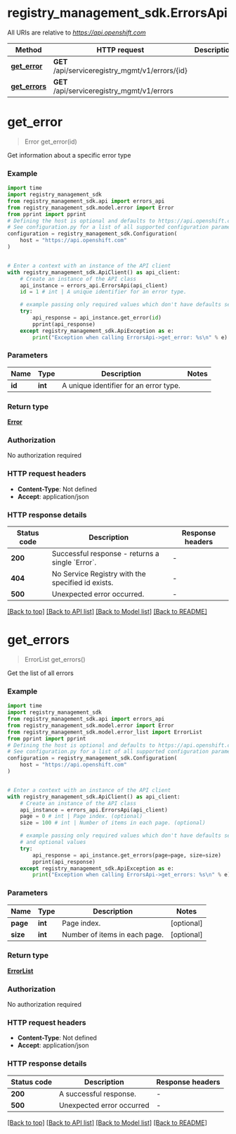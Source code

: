 # registry_management_sdk.ErrorsApi

All URIs are relative to *https://api.openshift.com*

Method | HTTP request | Description
------------- | ------------- | -------------
[**get_error**](ErrorsApi.md#get_error) | **GET** /api/serviceregistry_mgmt/v1/errors/{id} | 
[**get_errors**](ErrorsApi.md#get_errors) | **GET** /api/serviceregistry_mgmt/v1/errors | 


# **get_error**
> Error get_error(id)



Get information about a specific error type

### Example


```python
import time
import registry_management_sdk
from registry_management_sdk.api import errors_api
from registry_management_sdk.model.error import Error
from pprint import pprint
# Defining the host is optional and defaults to https://api.openshift.com
# See configuration.py for a list of all supported configuration parameters.
configuration = registry_management_sdk.Configuration(
    host = "https://api.openshift.com"
)


# Enter a context with an instance of the API client
with registry_management_sdk.ApiClient() as api_client:
    # Create an instance of the API class
    api_instance = errors_api.ErrorsApi(api_client)
    id = 1 # int | A unique identifier for an error type.

    # example passing only required values which don't have defaults set
    try:
        api_response = api_instance.get_error(id)
        pprint(api_response)
    except registry_management_sdk.ApiException as e:
        print("Exception when calling ErrorsApi->get_error: %s\n" % e)
```


### Parameters

Name | Type | Description  | Notes
------------- | ------------- | ------------- | -------------
 **id** | **int**| A unique identifier for an error type. |

### Return type

[**Error**](Error.md)

### Authorization

No authorization required

### HTTP request headers

 - **Content-Type**: Not defined
 - **Accept**: application/json


### HTTP response details

| Status code | Description | Response headers |
|-------------|-------------|------------------|
**200** | Successful response - returns a single &#x60;Error&#x60;. |  -  |
**404** | No Service Registry with the specified id exists. |  -  |
**500** | Unexpected error occurred. |  -  |

[[Back to top]](#) [[Back to API list]](../README.md#documentation-for-api-endpoints) [[Back to Model list]](../README.md#documentation-for-models) [[Back to README]](../README.md)

# **get_errors**
> ErrorList get_errors()



Get the list of all errors

### Example


```python
import time
import registry_management_sdk
from registry_management_sdk.api import errors_api
from registry_management_sdk.model.error import Error
from registry_management_sdk.model.error_list import ErrorList
from pprint import pprint
# Defining the host is optional and defaults to https://api.openshift.com
# See configuration.py for a list of all supported configuration parameters.
configuration = registry_management_sdk.Configuration(
    host = "https://api.openshift.com"
)


# Enter a context with an instance of the API client
with registry_management_sdk.ApiClient() as api_client:
    # Create an instance of the API class
    api_instance = errors_api.ErrorsApi(api_client)
    page = 0 # int | Page index. (optional)
    size = 100 # int | Number of items in each page. (optional)

    # example passing only required values which don't have defaults set
    # and optional values
    try:
        api_response = api_instance.get_errors(page=page, size=size)
        pprint(api_response)
    except registry_management_sdk.ApiException as e:
        print("Exception when calling ErrorsApi->get_errors: %s\n" % e)
```


### Parameters

Name | Type | Description  | Notes
------------- | ------------- | ------------- | -------------
 **page** | **int**| Page index. | [optional]
 **size** | **int**| Number of items in each page. | [optional]

### Return type

[**ErrorList**](ErrorList.md)

### Authorization

No authorization required

### HTTP request headers

 - **Content-Type**: Not defined
 - **Accept**: application/json


### HTTP response details

| Status code | Description | Response headers |
|-------------|-------------|------------------|
**200** | A successful response. |  -  |
**500** | Unexpected error occurred |  -  |

[[Back to top]](#) [[Back to API list]](../README.md#documentation-for-api-endpoints) [[Back to Model list]](../README.md#documentation-for-models) [[Back to README]](../README.md)

